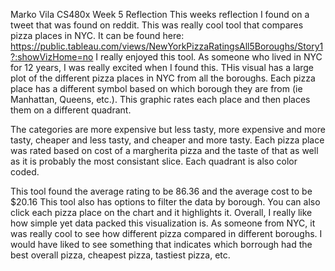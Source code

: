 Marko Vila CS480x
Week 5 Reflection
This weeks reflection I found on a tweet that was found on reddit. This was really cool tool that compares pizza places in NYC.
It can be found here: https://public.tableau.com/views/NewYorkPizzaRatingsAll5Boroughs/Story1?:showVizHome=no
I really enjoyed this tool. As someone who lived in NYC for 12 years, I was really excited when I found this. 
THis visual has a large plot of the different pizza places in NYC from all the boroughs. Each pizza place has a different symbol
based on which borough they are from (ie Manhattan, Queens, etc.). This graphic rates each place and then places them on a different
quadrant. 

The categories are more expensive but less tasty, more expensive and more tasty, cheaper and less tasty, and cheaper and more tasty.
Each pizza place was rated based on cost of a margherita pizza and the taste of that as well as it is probably the most
consistant slice. Each quadrant is also color coded.

This tool found the average rating to be 86.36 and the average cost to be $20.16
This tool also has options to filter the data by borough. 
You  can also click each pizza place on the chart and it highlights it. 
Overall, I really like how simple yet data packed this visualization is. As someone from NYC, it was really cool to see how different
pizza compared in different boroughs. I would have liked to see something that indicates which borrough had the best overall pizza,
cheapest pizza, tastiest pizza, etc. 